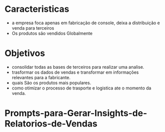 

# Caracteristicas 
- a empresa foca apenas em fabricação de console, deixa a distribuição e venda para terceiros
- Os produtos são vendidos Globalmente

# Objetivos 
 - consolidar todas as bases de terceiros para realizar uma analise.
 - trasformar os dados de vendas e transformar em informações relevantes para a fabricante.
 - quais São os produtos mais populares.
 - como otimizar o processo de trasporte e logistica ate o momento da venda.

# Prompts-para-Gerar-Insights-de-Relatorios-de-Vendas
